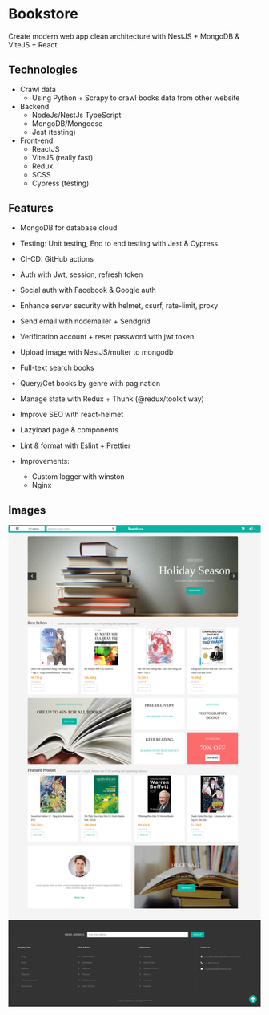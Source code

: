 # Bookstore

Create modern web app clean architecture with NestJS + MongoDB & ViteJS + React

## Technologies
- Crawl data
  - Using Python + Scrapy to crawl books data from other website
- Backend
  - NodeJs/NestJs TypeScript
  - MongoDB/Mongoose
  - Jest (testing)
- Front-end
  - ReactJS
  - ViteJS (really fast)
  - Redux
  - SCSS
  - Cypress (testing)

## Features
- MongoDB for database cloud
- Testing: Unit testing, End to end testing with Jest & Cypress
- CI-CD: GitHub actions
- Auth with Jwt, session, refresh  token
- Social auth with Facebook & Google auth
- Enhance server security with helmet, csurf, rate-limit, proxy
- Send email with nodemailer + Sendgrid
- Verification account + reset password with jwt token
- Upload image with NestJS/multer to mongodb
- Full-text search books
- Query/Get books by genre with pagination
- Manage state with Redux + Thunk (@redux/toolkit way)
- Improve SEO with react-helmet
- Lazyload page & components
- Lint & format with Eslint + Prettier

- Improvements:
  - Custom logger with winston
  - Nginx


## Images
<div align="center">
<img src="docs/img/home.png"/>
</div>